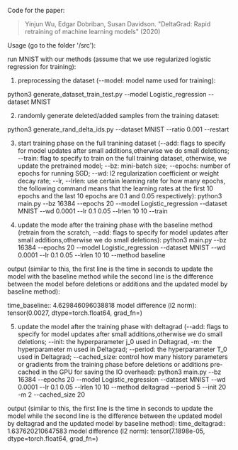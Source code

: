 Code for the paper:
> Yinjun Wu, Edgar Dobriban, Susan Davidson. "DeltaGrad: Rapid retraining of machine learning models" (2020)



Usage (go to the folder '/src'):

run MNIST with our methods (assume that we use regularized logistic regression for training):


1. preprocessing the dataset (--model: model name used for training):

python3 generate_dataset_train_test.py --model Logistic_regression --dataset MNIST


2. randomly generate deleted/added samples from the training dataset:

python3 generate_rand_delta_ids.py --dataset MNIST --ratio 0.001 --restart



3. start training phase on the full tranining dataset 
(--add: flags to specify for model updates after small additions,otherwise we do small deletions;  --train: flag to specify to train on the full training dataset, otherwise, we update the pretrained model; --bz: mini-batch size; --epochs: number of epochs for running SGD; --wd: l2 regularization coefficient or weight decay rate; --lr, --lrlen: use certain learning rate for how many epochs, the following command means that the learning rates at the first 10 epochs and the last 10 epochs are 0.1 and 0.05 respectively):
python3 main.py --bz 16384 --epochs 20 --model Logistic_regression --dataset MNIST --wd 0.0001  --lr 0.1 0.05  --lrlen 10 10  --train


4. update the mode after the training phase with the baseline method (retrain from the scratch, --add: flags to specify for model updates after small additions,otherwise we do small deletions):
python3 main.py --bz 16384 --epochs 20 --model Logistic_regression --dataset MNIST --wd 0.0001  --lr 0.1 0.05  --lrlen 10 10  --method baseline


output (similar to this, the first line is the time in seconds to update the model with the baseline method  while the second line is the difference between the model before deletions or additions and the updated model by baseline method):

time_baseline:: 4.629846096038818
model difference (l2 norm): tensor(0.0027, dtype=torch.float64, grad_fn=<SqrtBackward>)


5. update the model after the training phase with deltagrad (--add: flags to specify for model updates after small additions,otherwise we do small deletions; --init: the hyperparameter j_0 used in Deltagrad, -m: the hyperparameter m used in Deltagrad; --period: the hyperparameter T_0 used in Deltagrad; --cached_size: control how many history parameters or gradients from the training phase before deletions or additions pre-cached in the GPU for saving the IO overhead):
python3 main.py --bz 16384 --epochs 20 --model Logistic_regression --dataset MNIST --wd 0.0001  --lr 0.1 0.05  --lrlen 10 10  --method deltagrad --period 5 --init 20 -m 2 --cached_size 20


output (similar to this, the first line is the time in seconds to update the model while the second line is the difference between the updated model by deltagrad and the updated model by baseline method):
time_deltagrad:: 1.637620210647583
model difference (l2 norm): tensor(7.1898e-05, dtype=torch.float64, grad_fn=<SqrtBackward>)


